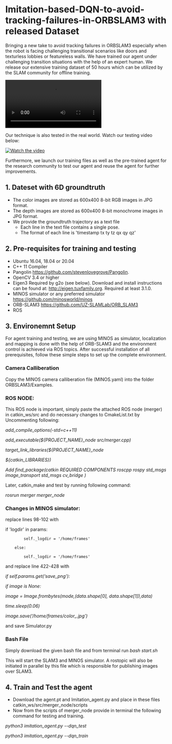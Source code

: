 # Imitation-based-DQN-to-avoid-tracking-failures-in-ORBSLAM3 with released Dataset

Bringing a new take to avoid tracking failures in ORBSLAM3 especially when the robot is facing challenging transitional scenarios like doors and texturless lobbies or featureless walls. We have trained our agent under challenging transition situations with the help of an expert human. We release our extensive training dataset of 50 hours which can be utilized by the SLAM community for offline training. 

![](https://github.com/ImitationDQN/Imitation-based-DQN-to-avoid-tracking-failures-in-ORBSLAM3-with-released-dataset/blob/main/GIF.mp4)


Our technique is also tested in the real world. Watch our testing video below: 

[![Watch the video](https://img.youtube.com/vi/VQ5cSm4JBDY/hqdefault.jpg)](https://youtu.be/VQ5cSm4JBDY)

Furthermore, we launch our training files as well as the pre-trained agent for the research community to test our agent and reuse the agent for further improvements. 

## 1. Dateset with 6D groundtruth


* The color images are stored as 600x400 8-bit RGB images in JPG format.
* The depth images are stored as 600x400 8-bit monochrome images in JPG format.
* We provide the groundtruth trajectory as a text file
     * Each line in the text file contains a single pose.
     * The format of each line is 'timestamp tx ty tz qx qy qz'

## 2. Pre-requisites for training and testing

* Ubuntu 16.04, 18.04 or 20.04
* C++ 11 Compiler
* Pangolin 
https://github.com/stevenlovegrove/Pangolin.
* OpenCV 3.4 or higher
* Eigen3
Required by g2o (see below). Download and install instructions can be found at: http://eigen.tuxfamily.org. Required at least 3.1.0.
* MINOS simulator or any preferred simulator
https://github.com/minosworld/minos
* ORB-SLAM3
https://github.com/UZ-SLAMLab/ORB_SLAM3
* ROS

## 3. Environemnt Setup

For agent training and testing, we are using MINOS as simulator, localization and mapping is done with the help of ORB-SLAM3 and the environment control is achieved via ROS topics. After successful installation of all prerequisites, follow these simple steps to set up the complete environment. 

### Camera Calliberation

Copy the MINOS camera calliberation file (MINOS.yaml) into the folder ORBSLAM3/Examples. 

### ROS NODE: 

This ROS node is important, simply paste the attached ROS node (merger) in catkin_ws/src and do necessary changes to CmakeList.txt by Uncommenting following:

*add_compile_options(-std=c++11)*

*add_executable(${PROJECT_NAME}_node src/merger.cpp)*

*target_link_libraries(${PROJECT_NAME}_node*
  
  *${catkin_LIBRARIES})*

*Add find_package(catkin REQUIRED COMPONENTS
  roscpp
  rospy
  std_msgs
image_transport
std_msgs
cv_bridge
)*


Later, catkin_make and test by running following command:
 
*rosrun merger merger_node*

### Changes in MINOS simulator:

replace lines 98-102 with

if 'logdir' in params:

            self._logdir = '/home/frames'
            
        else:
            
            self._logdir = '/home/frames'


and replace line 422-428 with

*if self.params.get(‘save_png’):*

  *if image is None:*

  *image = Image.frombytes(mode,(data.shape[0], data.shape[1]),data)*

  *time.sleep(0.06)*

  *image.save(‘/home/frames/color_.jpg’)*

and save Simulator.py

### Bash File

Simply download the given bash file and from terminal run *bash start.sh*

This will start the SLAM3 and MINOS simulator. A rostopic will also be initiated in parallel by this file which is responsible for publishing images over SLAM3. 


## 4. Train and Test the agent

* Download the agent.pt and Imitation_agent.py and place in these files catkin_ws/src/merger_node/scripts
* Now from the scripts of merger_node provide in terminal the following command for testing and training. 

*python3 imitation_agent.py --dqn_test*

*python3 imitation_agent.py --dqn_train*





